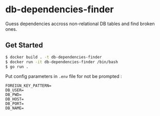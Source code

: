 # db-dependencies-finder

Guess dependencies accross non-relational DB tables and find broken ones.

## Get Started

```bash
$ docker build . -t db-dependencies-finder
$ docker run -it db-dependencies-finder /bin/bash
$ go run .
```

Put config parameters in ``.env`` file for not be prompted :

```env
FOREIGN_KEY_PATTERN=
DB_USER=
DB_PWD=
DB_HOST=
DB_PORT=
DB_NAME=
```
